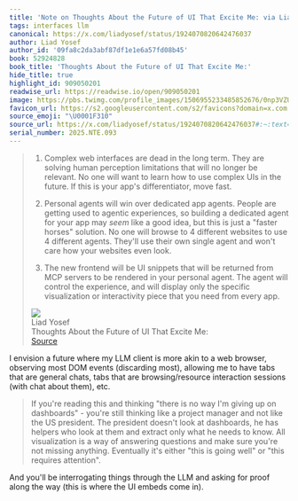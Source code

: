 ```yaml
---
title: 'Note on Thoughts About the Future of UI That Excite Me: via Liad Yosef'
tags: interfaces llm
canonical: https://x.com/liadyosef/status/1924070820642476037
author: Liad Yosef
author_id: '09fa8c2da3abf87df1e1e6a57fd08b45'
book: 52924828
book_title: 'Thoughts About the Future of UI That Excite Me:'
hide_title: true
highlight_id: 909050201
readwise_url: https://readwise.io/open/909050201
image: https://pbs.twimg.com/profile_images/1506955233485852676/0np3VZUb.jpg
favicon_url: https://s2.googleusercontent.com/s2/favicons?domain=x.com
source_emoji: "\U0001F310"
source_url: https://x.com/liadyosef/status/1924070820642476037#:~:text=1.%20Complex%20web,from%20every%20app.
serial_number: 2025.NTE.093
---
```

> 1. Complex web interfaces are dead in the long term. They are solving human perception limitations that will no longer be relevant. No one will want to learn how to use complex UIs in the future. If this is your app's differentiator, move fast.
> 
> 2. Personal agents will win over dedicated app agents. People are getting used to agentic experiences, so building a dedicated agent for your app may *seem* like a good idea, but this is just a "faster horses" solution. No one will browse to 4 different websites to use 4 different agents. They'll use their own single agent and won't care how your websites even look.
> 
> 3. The new frontend will be UI snippets that will be returned from MCP servers to be rendered in your personal agent. The agent will control the experience, and will display only the specific visualization or interactivity piece that you need from every app.
> <div class="quoteback-footer"><div class="quoteback-avatar"><img class="mini-favicon" src="https://s2.googleusercontent.com/s2/favicons?domain=x.com"></div><div class="quoteback-metadata"><div class="metadata-inner"><span style="display:none">FROM:</span><div aria-label="Liad Yosef" class="quoteback-author"> Liad Yosef</div><div aria-label="Thoughts About the Future of UI That Excite Me:" class="quoteback-title"> Thoughts About the Future of UI That Excite Me:</div></div></div><div class="quoteback-backlink"><a target="_blank" aria-label="go to the full text of this quotation" rel="noopener" href="https://x.com/liadyosef/status/1924070820642476037#:~:text=1.%20Complex%20web,from%20every%20app." class="quoteback-arrow"> Source</a></div></div>

I envision a future where my LLM client is more akin to a web browser, observing most DOM events (discarding most), allowing me to have tabs that are general chats, tabs that are browsing/resource interaction sessions (with chat about them), etc.

> If you're reading this and thinking "there is no way I'm giving up on dashboards" - you're still thinking like a project manager and not like the US president. The president doesn't look at dashboards, he has helpers who look at them and extract only what he needs to know. All visualization is a way of answering questions and make sure you're not missing anything. Eventually it's either "this is going well" or "this requires attention".

And you'll be interrogating things through the LLM and asking for proof along the way (this is where the UI embeds come in).